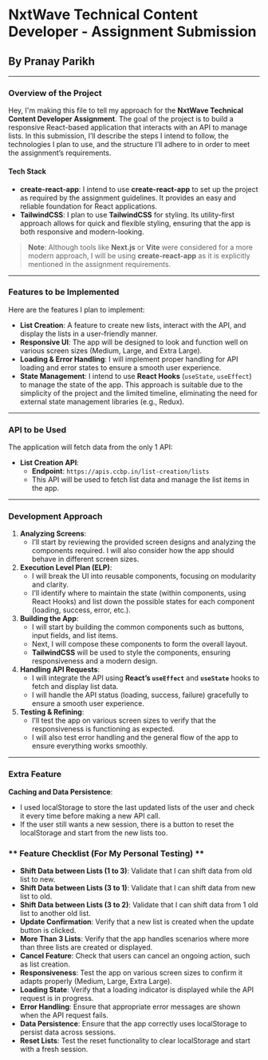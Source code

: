# **NxtWave Technical Content Developer - Assignment Submission**

## By **Pranay Parikh**

---

### **Overview of the Project**

Hey,
I'm making this file to tell my approach for the **NxtWave Technical Content Developer Assignment**. The goal of the project is to build a responsive React-based application that interacts with an API to manage lists. In this submission, I’ll describe the steps I intend to follow, the technologies I plan to use, and the structure I’ll adhere to in order to meet the assignment’s requirements.

#### **Tech Stack**

- **create-react-app**: I intend to use **create-react-app** to set up the project as required by the assignment guidelines. It provides an easy and reliable foundation for React applications.
- **TailwindCSS**: I plan to use **TailwindCSS** for styling. Its utility-first approach allows for quick and flexible styling, ensuring that the app is both responsive and modern-looking.

> **Note**: Although tools like **Next.js** or **Vite** were considered for a more modern approach, I will be using **create-react-app** as it is explicitly mentioned in the assignment requirements.

---

### **Features to be Implemented**

Here are the features I plan to implement:

- **List Creation**: A feature to create new lists, interact with the API, and display the lists in a user-friendly manner.
- **Responsive UI**: The app will be designed to look and function well on various screen sizes (Medium, Large, and Extra Large).
- **Loading & Error Handling**: I will implement proper handling for API loading and error states to ensure a smooth user experience.
- **State Management**: I intend to use **React Hooks** (`useState`, `useEffect`) to manage the state of the app. This approach is suitable due to the simplicity of the project and the limited timeline, eliminating the need for external state management libraries (e.g., Redux).

---

### **API to be Used**

The application will fetch data from the only 1 API:

- **List Creation API**:
  - **Endpoint**: `https://apis.ccbp.in/list-creation/lists`
  - This API will be used to fetch list data and manage the list items in the app.

---

### **Development Approach**

1. **Analyzing Screens**:
   - I’ll start by reviewing the provided screen designs and analyzing the components required. I will also consider how the app should behave in different screen sizes.
2. **Execution Level Plan (ELP)**:
   - I will break the UI into reusable components, focusing on modularity and clarity.
   - I’ll identify where to maintain the state (within components, using React Hooks) and list down the possible states for each component (loading, success, error, etc.).
3. **Building the App**:
   - I will start by building the common components such as buttons, input fields, and list items.
   - Next, I will compose these components to form the overall layout.
   - **TailwindCSS** will be used to style the components, ensuring responsiveness and a modern design.
4. **Handling API Requests**:
   - I will integrate the API using **React’s `useEffect`** and **`useState`** hooks to fetch and display list data.
   - I will handle the API status (loading, success, failure) gracefully to ensure a smooth user experience.
5. **Testing & Refining**:
   - I’ll test the app on various screen sizes to verify that the responsiveness is functioning as expected.
   - I will also test error handling and the general flow of the app to ensure everything works smoothly.

---

### **Extra Feature**

**Caching and Data Persistence**:

- I used localStorage to store the last updated lists of the user and check it every time before making a new API call.
- If the user still wants a new session, there is a button to reset the localStorage and start from the new lists too.

### ** Feature Checklist (For My Personal Testing) **

- **Shift Data between Lists (1 to 3)**: Validate that I can shift data from old list to new.
- **Shift Data between Lists (3 to 1)**: Validate that I can shift data from new list to old.
- **Shift Data between Lists (3 to 2)**: Validate that I can shift data from 1 old list to another old list.
- **Update Confirmation**: Verify that a new list is created when the update button is clicked.
- **More Than 3 Lists**: Verify that the app handles scenarios where more than three lists are created or displayed.
- **Cancel Feature**: Check that users can cancel an ongoing action, such as list creation.
- **Responsiveness**: Test the app on various screen sizes to confirm it adapts properly (Medium, Large, Extra Large).
- **Loading State**: Verify that a loading indicator is displayed while the API request is in progress.
- **Error Handling**: Ensure that appropriate error messages are shown when the API request fails.
- **Data Persistence**: Ensure that the app correctly uses localStorage to persist data across sessions.
- **Reset Lists**: Test the reset functionality to clear localStorage and start with a fresh session.
